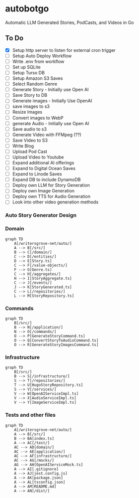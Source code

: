# autobotgo

Automatic LLM Generated Stories, PodCasts, and Videos in Go

## To Do

- [x] Setup http server to listen for external cron trigger
- [ ] Setup Auto Deploy Workflow
- [ ] Write .env from workflow
- [ ] Set up SQLite
- [ ] Setup Turso DB
- [ ] Setup Amazon S3 Saves
- [ ] Select Random Genre
- [ ] Generate Story - Initially use Open AI
- [ ] Save Story to DB
- [ ] Generate images - Initially Use OpenAI
- [ ] save images to s3
- [ ] Resize Images
- [ ] Convert images to WebP
- [ ] generate Audio - Initially use Open AI
- [ ] Save audio to s3
- [ ] Generate Video with FFMpeg (??)
- [ ] Save Video to S3
- [ ] Write Blog
- [ ] Upload Pod Cast
- [ ] Upload Video to Youtube
- [ ] Expand additional AI offerings
- [ ] Expand to Digital Ocean Saves
- [ ] Expand to Linode Saves
- [ ] Expand DB to include DynamoDB
- [ ] Deploy own LLM for Story Generation
- [ ] Deploy own Image Generation
- [ ] Deploy own TTS for Audio Generation
- [ ] Look into other video generation methods

### Auto Story Generator Design

### Domain

```mermaid
graph TD
    A[/writersgrove-net/auto/]
    A --> B[/src/]
    B --> C[/domain/]
    C --> D[/entities/]
    D --> E[Story.ts]
    C --> F[/value-objects/]
    F --> G[Genre.ts]
    C --> H[/aggregates/]
    H --> I[StoryAggregate.ts]
    C --> J[/events/]
    J --> K[StoryGenerated.ts]
    C --> L[/repositories/]
    L --> M[StoryRepository.ts]

```

### Commands

```mermaid
graph TD
    B[/src/]
    B --> N[/application/]
    N --> O[/commands/]
    O --> P[GenerateStoryCommand.ts]
    O --> Q[ConvertStoryToAudioCommand.ts]
    O --> R[GenerateStoryImagesCommand.ts]
```

### Infrastructure

```mermaid
graph TD
    B[/src/]
    B --> S[/infrastructure/]
    S --> T[/repositories/]
    T --> U[HugoStoryRepository.ts]
    S --> V[/services/]
    V --> W[OpenAIServiceImpl.ts]
    V --> X[AudioServiceImpl.ts]
    V --> Y[ImageServiceImpl.ts]

```

### Tests and other files

```mermaid
graph TD
    A[/writersgrove-net/auto/]
    A --> B[/src/]
    B --> BA[index.ts]
    A --> AC[/test/]
    AC --> AD[domain/]
    AC --> AE[application/]
    AC --> AF[infrastructure/]
    AC --> AG[/mocks/]
    AG --> AH[OpenAIServiceMock.ts]
    A --> AI[.gitignore]
    A --> AJ[jest.config.js]
    A --> AK[package.json]
    A --> AL[tsconfig.json]
    A --> AM[README.md]
    A --> AN[/dist/]
```
